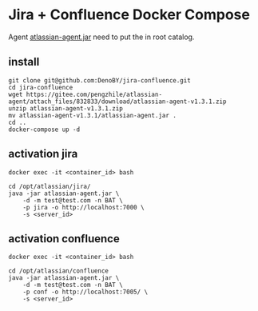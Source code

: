 # Jira + Confluence Docker Compose

Agent [atlassian-agent.jar](https://gitee.com/pengzhile/atlassian-agent/releases) need to put the in root catalog.

## install
```
git clone git@github.com:DenoBY/jira-confluence.git
cd jira-confluence
wget https://gitee.com/pengzhile/atlassian-agent/attach_files/832833/download/atlassian-agent-v1.3.1.zip
unzip atlassian-agent-v1.3.1.zip
mv atlassian-agent-v1.3.1/atlassian-agent.jar .
cd ..
docker-compose up -d 
```

## activation jira
```
docker exec -it <container_id> bash

cd /opt/atlassian/jira/
java -jar atlassian-agent.jar \
	-d -m test@test.com -n BAT \
  	-p jira -o http://localhost:7000 \
  	-s <server_id>
```

## activation confluence
```
docker exec -it <container_id> bash

cd /opt/atlassian/confluence
java -jar atlassian-agent.jar \
	-d -m test@test.com -n BAT \
  	-p conf -o http://localhost:7005/ \
  	-s <server_id>
```

